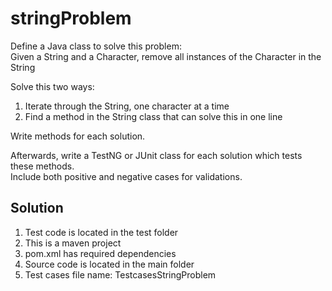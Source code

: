 # stringProblem

Define a Java class to solve this problem:<br>
Given a String and a Character, remove all instances of the Character in the String

Solve this two ways:<br>
1. Iterate through the String, one character at a time<br>
2. Find a method in the String class that can solve this in one line<br>

Write methods for each solution.

Afterwards, write a TestNG or JUnit class for each solution which tests these methods.<br>
Include both positive and negative cases for validations.

Solution
--------
1. Test code is located in the  test folder
2. This is a maven project
3. pom.xml has required dependencies
4. Source code is located in the  main folder
5. Test cases file name: TestcasesStringProblem
